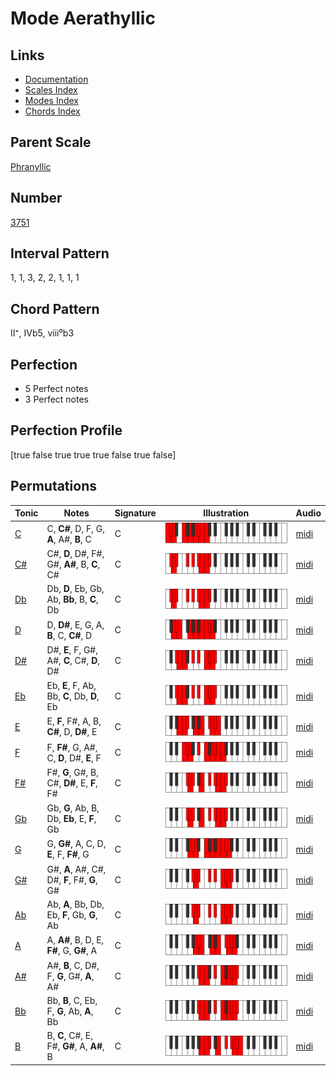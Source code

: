 # Mode Aerathyllic

## Links

- [Documentation](README.md)
- [Scales Index](Scales.md)
- [Modes Index](Modes.md)
- [Chords Index](Chords.md)

## Parent Scale

[Phranyllic](ScalePhranyllic.md)

## Number

[3751](https://ianring.com/musictheory/scales/3751)

## Interval Pattern

1, 1, 3, 2, 2, 1, 1, 1

## Chord Pattern

II⁺, IVb5, viii⁰b3

## Perfection

- 5 Perfect notes
- 3 Perfect notes

## Perfection Profile

[true false true true true false true false]

## Permutations

| Tonic | Notes | Signature | Illustration | Audio |
|-------|-------|-----------|--------------|-------|
| [C](ModeCNaturalAerathyllic.md) | C, **C#**, D, F, G, **A**, A#, **B**, C | C | ![CNaturalAerathyllic](ModeCNaturalAerathyllic.png) | [midi](https://github.com/edipermadi/music/blob/main/docs/ModeCNaturalAerathyllic.mid?raw=true) |
| [C#](ModeCSharpAerathyllic.md) | C#, **D**, D#, F#, G#, **A#**, B, **C**, C# | C | ![CSharpAerathyllic](ModeCSharpAerathyllic.png) | [midi](https://github.com/edipermadi/music/blob/main/docs/ModeCSharpAerathyllic.mid?raw=true) |
| [Db](ModeDFlatAerathyllic.md) | Db, **D**, Eb, Gb, Ab, **Bb**, B, **C**, Db | C | ![DFlatAerathyllic](ModeDFlatAerathyllic.png) | [midi](https://github.com/edipermadi/music/blob/main/docs/ModeDFlatAerathyllic.mid?raw=true) |
| [D](ModeDNaturalAerathyllic.md) | D, **D#**, E, G, A, **B**, C, **C#**, D | C | ![DNaturalAerathyllic](ModeDNaturalAerathyllic.png) | [midi](https://github.com/edipermadi/music/blob/main/docs/ModeDNaturalAerathyllic.mid?raw=true) |
| [D#](ModeDSharpAerathyllic.md) | D#, **E**, F, G#, A#, **C**, C#, **D**, D# | C | ![DSharpAerathyllic](ModeDSharpAerathyllic.png) | [midi](https://github.com/edipermadi/music/blob/main/docs/ModeDSharpAerathyllic.mid?raw=true) |
| [Eb](ModeEFlatAerathyllic.md) | Eb, **E**, F, Ab, Bb, **C**, Db, **D**, Eb | C | ![EFlatAerathyllic](ModeEFlatAerathyllic.png) | [midi](https://github.com/edipermadi/music/blob/main/docs/ModeEFlatAerathyllic.mid?raw=true) |
| [E](ModeENaturalAerathyllic.md) | E, **F**, F#, A, B, **C#**, D, **D#**, E | C | ![ENaturalAerathyllic](ModeENaturalAerathyllic.png) | [midi](https://github.com/edipermadi/music/blob/main/docs/ModeENaturalAerathyllic.mid?raw=true) |
| [F](ModeFNaturalAerathyllic.md) | F, **F#**, G, A#, C, **D**, D#, **E**, F | C | ![FNaturalAerathyllic](ModeFNaturalAerathyllic.png) | [midi](https://github.com/edipermadi/music/blob/main/docs/ModeFNaturalAerathyllic.mid?raw=true) |
| [F#](ModeFSharpAerathyllic.md) | F#, **G**, G#, B, C#, **D#**, E, **F**, F# | C | ![FSharpAerathyllic](ModeFSharpAerathyllic.png) | [midi](https://github.com/edipermadi/music/blob/main/docs/ModeFSharpAerathyllic.mid?raw=true) |
| [Gb](ModeGFlatAerathyllic.md) | Gb, **G**, Ab, B, Db, **Eb**, E, **F**, Gb | C | ![GFlatAerathyllic](ModeGFlatAerathyllic.png) | [midi](https://github.com/edipermadi/music/blob/main/docs/ModeGFlatAerathyllic.mid?raw=true) |
| [G](ModeGNaturalAerathyllic.md) | G, **G#**, A, C, D, **E**, F, **F#**, G | C | ![GNaturalAerathyllic](ModeGNaturalAerathyllic.png) | [midi](https://github.com/edipermadi/music/blob/main/docs/ModeGNaturalAerathyllic.mid?raw=true) |
| [G#](ModeGSharpAerathyllic.md) | G#, **A**, A#, C#, D#, **F**, F#, **G**, G# | C | ![GSharpAerathyllic](ModeGSharpAerathyllic.png) | [midi](https://github.com/edipermadi/music/blob/main/docs/ModeGSharpAerathyllic.mid?raw=true) |
| [Ab](ModeAFlatAerathyllic.md) | Ab, **A**, Bb, Db, Eb, **F**, Gb, **G**, Ab | C | ![AFlatAerathyllic](ModeAFlatAerathyllic.png) | [midi](https://github.com/edipermadi/music/blob/main/docs/ModeAFlatAerathyllic.mid?raw=true) |
| [A](ModeANaturalAerathyllic.md) | A, **A#**, B, D, E, **F#**, G, **G#**, A | C | ![ANaturalAerathyllic](ModeANaturalAerathyllic.png) | [midi](https://github.com/edipermadi/music/blob/main/docs/ModeANaturalAerathyllic.mid?raw=true) |
| [A#](ModeASharpAerathyllic.md) | A#, **B**, C, D#, F, **G**, G#, **A**, A# | C | ![ASharpAerathyllic](ModeASharpAerathyllic.png) | [midi](https://github.com/edipermadi/music/blob/main/docs/ModeASharpAerathyllic.mid?raw=true) |
| [Bb](ModeBFlatAerathyllic.md) | Bb, **B**, C, Eb, F, **G**, Ab, **A**, Bb | C | ![BFlatAerathyllic](ModeBFlatAerathyllic.png) | [midi](https://github.com/edipermadi/music/blob/main/docs/ModeBFlatAerathyllic.mid?raw=true) |
| [B](ModeBNaturalAerathyllic.md) | B, **C**, C#, E, F#, **G#**, A, **A#**, B | C | ![BNaturalAerathyllic](ModeBNaturalAerathyllic.png) | [midi](https://github.com/edipermadi/music/blob/main/docs/ModeBNaturalAerathyllic.mid?raw=true) |
